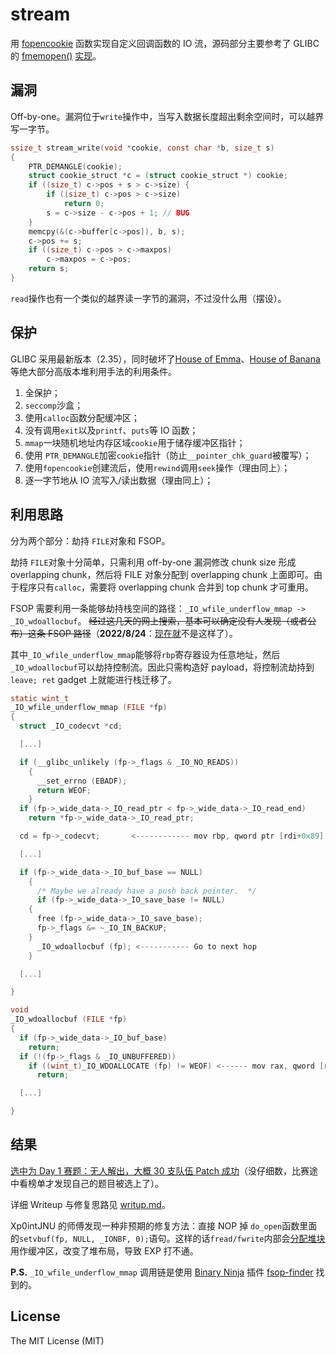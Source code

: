# stream

用 [fopencookie](https://man7.org/linux/man-pages/man3/fopencookie.3.html) 函数实现自定义回调函数的 IO 流，源码部分主要参考了 GLIBC 的 [fmemopen()](https://man7.org/linux/man-pages/man3/fmemopen.3.html) [实现](https://elixir.bootlin.com/glibc/glibc-2.35/source/libio/fmemopen.c)。

## 漏洞

Off-by-one。漏洞位于`write`操作中，当写入数据长度超出剩余空间时，可以越界写一字节。

```c
ssize_t stream_write(void *cookie, const char *b, size_t s)
{
    PTR_DEMANGLE(cookie);
    struct cookie_struct *c = (struct cookie_struct *) cookie;
    if ((size_t) c->pos + s > c->size) {
        if ((size_t) c->pos > c->size)
            return 0;
        s = c->size - c->pos + 1; // BUG
    }
    memcpy(&(c->buffer[c->pos]), b, s);
    c->pos += s;
    if ((size_t) c->pos > c->maxpos)
        c->maxpos = c->pos;
    return s;
}
```

`read`操作也有一个类似的越界读一字节的漏洞，不过没什么用（摆设）。

## 保护

GLIBC 采用最新版本（2.35），同时破坏了[House of Emma](https://www.anquanke.com/post/id/260614)、[House of Banana](https://www.anquanke.com/post/id/222948)等绝大部分高版本堆利用手法的利用条件。

1. 全保护；
2. `seccomp`沙盒；
3. 使用`calloc`函数分配缓冲区；
4. 没有调用`exit`以及`printf`、`puts`等 IO 函数；
5. `mmap`一块随机地址内存区域`cookie`用于储存缓冲区指针；
6. 使用 `PTR_DEMANGLE`加密`cookie`指针（防止`__pointer_chk_guard`被覆写）；
7. 使用`fopencookie`创建流后，使用`rewind`调用`seek`操作（理由同上）；
8. 逐一字节地从 IO 流写入/读出数据（理由同上）；

## 利用思路

分为两个部分：劫持 `FILE`对象和 FSOP。

劫持 `FILE`对象十分简单，只需利用 off-by-one 漏洞修改 chunk size 形成 overlapping chunk，然后将 FILE 对象分配到 overlapping chunk 上面即可。由于程序只有`calloc`，需要将 overlapping chunk 合并到 top chunk 才可重用。

FSOP 需要利用一条能够劫持栈空间的路径：`_IO_wfile_underflow_mmap -> _IO_wdoallocbuf`。 <del>经过这几天的网上搜索，基本可以确定没有人发现（或者公布）这条 FSOP 路径</del>（**2022/8/24**：[现](https://bbs.pediy.com/thread-273895.htm)[在](https://bbs.pediy.com/thread-273863.htm)[就](https://www.xl-bit.cn/index.php/archives/839/)不是这样了）。

其中`_IO_wfile_underflow_mmap`能够将`rbp`寄存器设为任意地址，然后`_IO_wdoallocbuf`可以劫持控制流。因此只需构造好 payload，将控制流劫持到`leave; ret` gadget 上就能进行栈迁移了。

```c
static wint_t
_IO_wfile_underflow_mmap (FILE *fp)
{
  struct _IO_codecvt *cd;

  [...]

  if (__glibc_unlikely (fp->_flags & _IO_NO_READS))
    {
      __set_errno (EBADF);
      return WEOF;
    }
  if (fp->_wide_data->_IO_read_ptr < fp->_wide_data->_IO_read_end)
    return *fp->_wide_data->_IO_read_ptr;

  cd = fp->_codecvt;       <------------ mov rbp, qword ptr [rdi+0x89]

  [...]

  if (fp->_wide_data->_IO_buf_base == NULL)
    {
      /* Maybe we already have a push back pointer.  */
      if (fp->_wide_data->_IO_save_base != NULL)
    {
      free (fp->_wide_data->_IO_save_base);
      fp->_flags &= ~_IO_IN_BACKUP;
    }
      _IO_wdoallocbuf (fp); <----------- Go to next hop
    }

  [...]

}

void
_IO_wdoallocbuf (FILE *fp)
{
  if (fp->_wide_data->_IO_buf_base)
    return;
  if (!(fp->_flags & _IO_UNBUFFERED))
    if ((wint_t)_IO_WDOALLOCATE (fp) != WEOF) <------ mov rax, qword [rax+0xe0]; call qword [rax+0x68]
      return;

  [...]

}    
```


## 结果

<u>选中为 Day 1 赛题：无人解出，大概 30 支队伍 Patch 成功</u>（没仔细数，比赛途中看榜单才发现自己的题目被选上了）。

详细 Writeup 与修复思路见 [writup.md](./writup/writup.md)。

Xp0intJNU 的师傅发现一种非预期的修复方法：直接 NOP 掉 `do_open`函数里面的`setvbuf(fp, NULL, _IONBF, 0);`语句。这样的话`fread/fwrite`内部会[分配堆块](https://www.gnu.org/software/libc/manual/html_node/Controlling-Buffering.html)用作缓冲区，改变了堆布局，导致 EXP 打不通。

**P.S.**  `_IO_wfile_underflow_mmap` 调用链是使用 [Binary Ninja](https://binary.ninja) 插件 [fsop-finder](https://github.com/xf1les/fsop-finder) 找到的。


## License

The MIT License (MIT)
